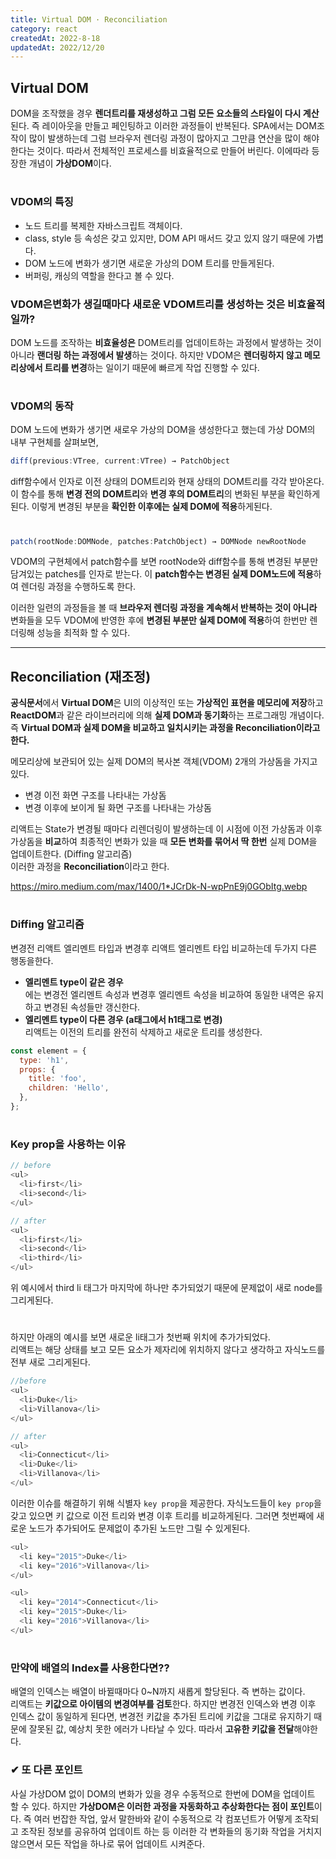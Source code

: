 ```yaml
---
title: Virtual DOM · Reconciliation
category: react
createdAt: 2022-8-18
updatedAt: 2022/12/20
---
```


## Virtual DOM

DOM을 조작했을 경우 **렌더트리를 재생성하고 그럼 모든 요소들의 스타일이 다시 계산**된다. 즉 레이아웃을 만들고 페인팅하고 이러한 과정들이 반복된다. SPA에서는 DOM조작이 많이 발생하는데 그럼 브라우저 렌더링 과정이 많아지고 그만큼 연산을 많이 해야한다는 것이다. 따라서 전체적인 프로세스를 비효율적으로 만들어 버린다.
이에따라 등장한 개념이 **가상DOM**이다.

#

### VDOM의 특징

- 노드 트리를 복제한 자바스크립트 객체이다.
- class, style 등 속성은 갖고 있지만, DOM API 매서드 갖고 있지 않기 때문에 가볍다.
- DOM 노드에 변화가 생기면 새로운 가상의 DOM 트리를 만들게된다.
- 버퍼링, 캐싱의 역할을 한다고 볼 수 있다.

### VDOM은변화가 생길때마다 새로운 VDOM트리를 생성하는 것은 비효율적일까?

DOM 노드를 조작하는 **비효율성은** DOM트리를 업데이트하는 과정에서 발생하는 것이 아니라 **랜더링 하는 과정에서 발생**하는 것이다. 하지만 VDOM은 **렌더링하지 않고 메모리상에서 트리를 변경**하는 일이기 때문에 빠르게 작업 진행할 수 있다.

#

### VDOM의 동작

DOM 노드에 변화가 생기면 새로우 가상의 DOM을 생성한다고 했는데 가상 DOM의 내부 구현체를 살펴보면,

```javascript
diff(previous:VTree, current:VTree) → PatchObject
```

diff함수에서 인자로 이전 상태의 DOM트리와 현재 상태의 DOM트리를 각각 받아온다.  
이 함수를 통해 **변경 전의 DOM트리**와 **변경 후의 DOM트리**의 변화된 부분을 확인하게 된다. 이렇게 변경된 부분을 **확인한 이후에는 실제 DOM에 적용**하게된다.

#

```javascript
patch(rootNode:DOMNode, patches:PatchObject) → DOMNode newRootNode
```

VDOM의 구현체에서 patch함수를 보면 rootNode와 diff함수를 통해 변경된 부분만 담겨있는 patches를 인자로 받는다. 이 **patch함수는 변경된 실제 DOM노드에 적용**하여 렌더링 과정을 수행하도록 한다.

이러한 일련의 과정들을 볼 때 **브라우저 렌더링 과정을 계속해서 반복하는 것이 아니라** 변화들을 모두 VDOM에 반영한 후에 **변경된 부분만 실제 DOM에 적용**하여 한번만 렌더링해 성능을 최적화 할 수 있다.

---

## Reconciliation (재조정)

**공식문서**에서 **Virtual DOM**은 UI의 이상적인 또는 **가상적인 표현을 메모리에 저장**하고 **ReactDOM**과 같은 라이브러리에 의해 **실제 DOM과 동기화**하는 프로그래밍 개념이다. 즉 **Virtual DOM과 실제 DOM을 비교하고 일치시키는 과정을 Reconciliation이라고 한다.**

메모리상에 보관되어 있는 실제 DOM의 복사본 객체(VDOM) 2개의 가상돔을 가지고 있다.

- 변경 이전 화면 구조를 나타내는 가상돔
- 변경 이후에 보이게 될 화면 구조를 나타내는 가상돔

리액트는 State가 변경될 때마다 리렌더링이 발생하는데 이 시점에 이전 가상돔과 이후 가상돔을 **비교**하여 최종적인 변화가 있을 때 **모든 변화를 묶어서 딱 한번** 실제 DOM을 업데이트한다. (Diffing 알고리즘)  
이러한 과정을 **Reconciliation**이라고 한다.

https://miro.medium.com/max/1400/1*JCrDk-N-wpPnE9j0GObItg.webp

#

### Diffing 알고리즘

변경전 리액트 엘리멘트 타입과 변경후 리액트 엘리멘트 타입 비교하는데 두가지 다른 행동을한다.

- **엘리멘트 type이 같은 경우**  
  에는 변경전 엘리멘트 속성과 변경후 엘리멘트 속성을 비교하여 동일한 내역은 유지하고 변경된 속성들만 갱신한다.
- **엘리멘트 type이 다른 경우 (a태그에서 h1태그로 변경)**  
  리액트는 이전의 트리를 완전히 삭제하고 새로운 트리를 생성한다.

```javascript
const element = {
  type: 'h1',
  props: {
    title: 'foo',
    children: 'Hello',
  },
};
```

#

### Key prop을 사용하는 이유

```javascript
// before
<ul>
  <li>first</li>
  <li>second</li>
</ul>

// after
<ul>
  <li>first</li>
  <li>second</li>
  <li>third</li>
</ul>
```

위 예시에서 third li 태그가 마지막에 하나만 추가되었기 때문에 문제없이 새로 node를 그리게된다.

#

하지만 아래의 예시를 보면 새로운 li태그가 첫번째 위치에 추가가되었다.  
리액트는 해당 상태를 보고 모든 요소가 제자리에 위치하지 않다고 생각하고 자식노드를 전부 새로 그리게된다.

```javascript
//before
<ul>
  <li>Duke</li>
  <li>Villanova</li>
</ul>

// after
<ul>
  <li>Connecticut</li>
  <li>Duke</li>
  <li>Villanova</li>
</ul>
```

이러한 이슈를 해결하기 위해 식별자 `key prop`을 제공한다. 자식노드들이 `key prop`을 갖고 있으면 키 값으로 이전 트리와 변경 이후 트리를 비교하게된다. 그러면 첫번째에 새로운 노드가 추가되어도 문제없이 추가된 노드만 그릴 수 있게된다.

```javascript
<ul>
  <li key="2015">Duke</li>
  <li key="2016">Villanova</li>
</ul>

<ul>
  <li key="2014">Connecticut</li>
  <li key="2015">Duke</li>
  <li key="2016">Villanova</li>
</ul>
```

#

### 만약에 배열의 Index를 사용한다면??

배열의 인덱스는 배열이 바뀔때마다 0~N까지 새롭게 할당된다. 즉 변하는 값이다.  
리액트는 **키값으로 아이템의 변경여부를 검토**한다. 하지만 변경전 인덱스와 변경 이후 인덱스 값이 동일하게 된다면, 변경전 키값을 추가된 트리에 키값을 그대로 유지하기 때문에 잘못된 값, 예상치 못한 에러가 나타날 수 있다. 따라서 **고유한 키값을 전달**해야한다.

### ✔ 또 다른 포인트

사실 가상DOM 없이 DOM의 변화가 있을 경우 수동적으로 한번에 DOM을 업데이트 할 수 있다. 하지만 **가상DOM은 이러한 과정을 자동화하고 추상화한다는 점이 포인트**이다. 즉 여러 번잡한 작업, 앞서 말한바와 같이 수동적으로 각 컴포넌트가 어떻게 조작되고 조작된 정보를 공유하여 업데이트 하는 등 이러한 각 변화들의 동기화 작업을 거치지 않으면서 모든 작업을 하나로 묶어 업데이트 시켜준다.

```

```
